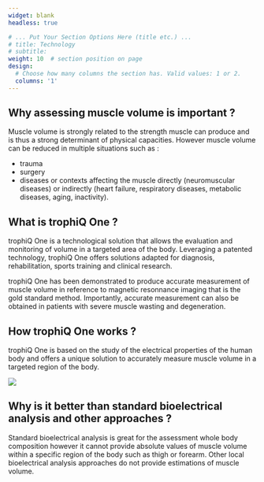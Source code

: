 ```yaml
---
widget: blank
headless: true

# ... Put Your Section Options Here (title etc.) ...
# title: Technology
# subtitle:
weight: 10  # section position on page
design:
  # Choose how many columns the section has. Valid values: 1 or 2.
  columns: '1'
---
```

## Why assessing muscle volume is important ?

Muscle volume is strongly related to the strength muscle can produce and is thus a strong determinant of physical capacities. However muscle volume can be reduced in multiple situations such as :

* trauma
* surgery
* diseases or contexts affecting the muscle directly (neuromuscular diseases) or indirectly (heart failure, respiratory diseases, metabolic diseases, aging, inactivity).

## What is trophiQ One ?

trophiQ One is a technological solution that allows the evaluation and monitoring of volume in a targeted area of the body. Leveraging a patented technology, trophiQ One offers solutions adapted for diagnosis, rehabilitation, sports training and clinical research.

trophiQ One has been demonstrated to produce accurate measurement of muscle volume in reference to magnetic resonnance imaging that is the gold standard method. Importantly, accurate measurement can also be obtained in patients with severe muscle wasting and degeneration.

## How trophiQ One works ?

trophiQ One is based on the study of the electrical properties of the human body and offers a unique solution to accurately measure muscle volume in a targeted region of the body.

![](signals.png)

## Why is it better than standard bioelectrical analysis and other approaches ?

Standard bioelectrical analysis is great for the assessment whole body composition however it cannot provide absolute values of muscle volume within a specific region of the body such as thigh or forearm. Other local bioelectrical analysis approaches do not provide estimations of muscle volume.
